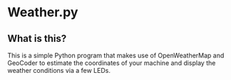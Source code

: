 # Weather.py
## What is this?
This is a simple Python program that makes use of OpenWeatherMap and GeoCoder to estimate the coordinates of your machine and display the weather conditions via a few LEDs. 
